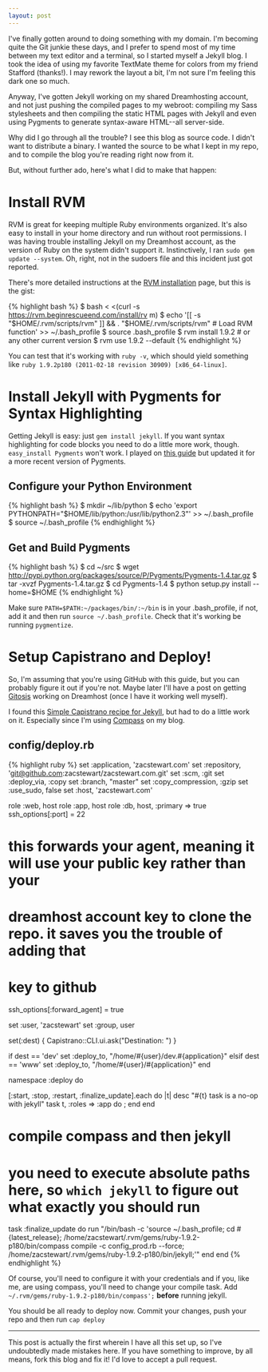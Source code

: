 ```yaml
---
layout: post
---
```

I've finally gotten around to doing something with my domain. I'm becoming quite the Git junkie
these days, and I prefer to spend most of my time between my text editor and a terminal, so I
started myself a Jekyll blog. I took the idea of using my favorite TextMate theme for colors from
my friend Stafford (thanks!). I may rework the layout a bit, I'm not sure I'm feeling this dark
one so much.

Anyway, I've gotten Jekyll working on my shared Dreamhosting account, and not just pushing the
compiled pages to my webroot: compiling my Sass stylesheets and then compiling the static HTML
pages with Jekyll and even using Pygments to generate syntax-aware HTML--all server-side.

Why did I go through all the trouble? I see this blog as source code. I didn't want to distribute
a binary. I wanted the source to be what I kept in my repo, and to compile the blog you're reading
right now from it.

But, without further ado, here's what I did to make that happen:

# Install RVM
RVM is great for keeping multiple Ruby environments organized. It's also easy to install in your
home directory and run without root permissions. I was having trouble installing Jekyll on my
Dreamhost account, as the version of Ruby on the system didn't support it. Instinctively, I ran
`sudo gem update --system`. Oh, right, not in the sudoers file and this incident just
got reported.

There's more detailed instructions at the [RVM installation](http://beginrescueend.com/rvm/install/ "RVM installation")
page, but this is the gist:

{% highlight bash %}
  $ bash < <(curl -s https://rvm.beginrescueend.com/install/rv m)
  $ echo '[[ -s "$HOME/.rvm/scripts/rvm" ]] && . "$HOME/.rvm/scripts/rvm" # Load RVM function' >> ~/.bash_profile
  $ source .bash_profile
  $ rvm install 1.9.2 # or any other current version
  $ rvm use 1.9.2 --default
{% endhighlight %}

You can test that it's working with `ruby -v`, which should yield something like `ruby 1.9.2p180 (2011-02-18 revision 30909) [x86_64-linux]`.

# Install Jekyll with Pygments for Syntax Highlighting
Getting Jekyll is easy: just `gem install jekyll`. If you want syntax highlighting for code blocks
you need to do a little more work, though. `easy_install Pygments` won't work. I played on
[this guide](http://tatey.com/2009/04/29/jekyll-meets-dreamhost-automated-deployment-for-jekyll-with-git/ "Jekyll Meets DreamHost. Automated Deployment For Jekyll With Git")
but updated it for a more recent version of Pygments.

## Configure your Python Environment
{% highlight bash %}
  $ mkdir ~/lib/python
  $ echo 'export PYTHONPATH="$HOME/lib/python:/usr/lib/python2.3"' >> ~/.bash_profile
  $ source ~/.bash_profile
{% endhighlight %}

## Get and Build Pygments
{% highlight bash %}
  $ cd ~/src
  $ wget http://pypi.python.org/packages/source/P/Pygments/Pygments-1.4.tar.gz
  $ tar -xvzf Pygments-1.4.tar.gz
  $ cd Pygments-1.4
  $ python setup.py install --home=$HOME
{% endhighlight %}

Make sure `PATH=$PATH:~/packages/bin/:~/bin` is in your .bash_profile, if not, add it
and then run `source ~/.bash_profile`. Check that it's working be running `pygmentize`.

# Setup Capistrano and Deploy!
So, I'm assuming that you're using GitHub with this guide, but you can probably figure it out
if you're not. Maybe later I'll have a post on getting [Gitosis](http://scie.nti.st/2007/11/14/hosting-git-repositories-the-easy-and-secure-way "Gitosis") working on Dreamhost (once I
have it working well myself).

I found this [Simple Capistrano recipe for Jekyll](https://gist.github.com/286293), but had to do a
little work on it. Especially since I'm using [Compass](http://compass-style.org) on my blog.

## config/deploy.rb
{% highlight ruby %}
set :application,       'zacstewart.com'
set :repository,        'git@github.com:zacstewart/zacstewart.com.git'
set :scm,               :git
set :deploy_via,        :copy
set :branch,            "master"
set :copy_compression,  :gzip
set :use_sudo,          false
set :host,              'zacstewart.com'

role :web,  host
role :app,  host
role :db,   host, :primary => true
ssh_options[:port] = 22

# this forwards your agent, meaning it will use your public key rather than your
# dreamhost account key to clone the repo. it saves you the trouble of adding that
# key to github
ssh_options[:forward_agent] = true

set :user,    'zacstewart'
set :group,   user

set(:dest) { Capistrano::CLI.ui.ask("Destination: ") }

if dest == 'dev'
  set :deploy_to,    "/home/#{user}/dev.#{application}"
elsif dest == 'www'
  set :deploy_to,    "/home/#{user}/#{application}"
end

namespace :deploy do

  [:start, :stop, :restart, :finalize_update].each do |t|
    desc "#{t} task is a no-op with jekyll"
    task t, :roles => :app do ; end
  end

  # compile compass and then jekyll
  # you need to execute absolute paths here, so `which jekyll` to figure out what exactly you should run
  task :finalize_update do
    run "/bin/bash -c 'source ~/.bash_profile; cd #{latest_release}; /home/zacstewart/.rvm/gems/ruby-1.9.2-p180/bin/compass compile -c config_prod.rb --force; /home/zacstewart/.rvm/gems/ruby-1.9.2-p180/bin/jekyll;'"
  end
end
{% endhighlight %}

Of course, you'll need to configure it with your credentials and if you, like me, are using
compass, you'll need to change your compile task. Add ` ~/.rvm/gems/ruby-1.9.2-p180/bin/compass';`
__before__ running jekyll.

You should be all ready to deploy now. Commit your changes, push your repo and then run `cap deploy`

***

This post is actually the first wherein I have all this set up, so I've undoubtedly made
mistakes here. If you have something to improve, by all means, fork this blog and fix it!
I'd love to accept a pull request.